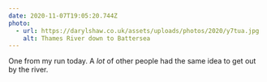 ```yaml
---
date: 2020-11-07T19:05:20.744Z
photo:
  - url: https://darylshaw.co.uk/assets/uploads/photos/2020/y7tua.jpg
    alt: Thames River down to Battersea
---
```

One from my run today. A _lot_ of other people had the same idea to get out by the river.
